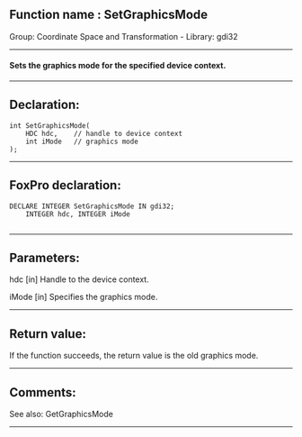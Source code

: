 
## Function name : SetGraphicsMode
Group: Coordinate Space and Transformation - Library: gdi32    
***  


#### Sets the graphics mode for the specified device context.
***  


## Declaration:
```foxpro  
int SetGraphicsMode(
	HDC hdc,    // handle to device context
	int iMode   // graphics mode
);  
```  
***  


## FoxPro declaration:
```foxpro  
DECLARE INTEGER SetGraphicsMode IN gdi32;
	INTEGER hdc, INTEGER iMode
  
```  
***  


## Parameters:
hdc 
[in] Handle to the device context. 

iMode 
[in] Specifies the graphics mode.  
***  


## Return value:
If the function succeeds, the return value is the old graphics mode.  
***  


## Comments:
See also: GetGraphicsMode   
  
***  

